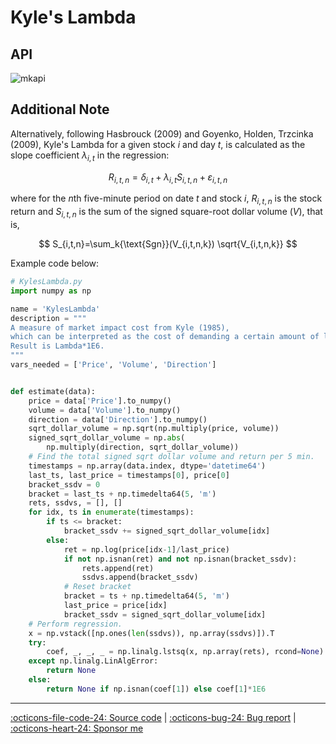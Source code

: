 # Kyle's Lambda

## API

![mkapi](frds.measures.kyle_lambda|short)

## Additional Note

Alternatively, following Hasbrouck (2009) and Goyenko, Holden, Trzcinka (2009), 
Kyle's Lambda for a given stock $i$ and day $t$, is calculated as the slope coefficient
$\lambda_{i,t}$ in the regression:

$$
R_{i,t,n}= \delta_{i,t} + \lambda_{i,t} S_{i,t,n}+\varepsilon_{i,t,n}
$$

where for the $n$th five-minute period on date $t$ and stock $i$, $R_{i,t,n}$
is the stock return and $S_{i,t,n}$ is the sum of the signed square-root dollar
volume ($V$), that is,

$$
S_{i,t,n}=\sum_k{\text{Sgn}}(V_{i,t,n,k}) \sqrt{V_{i,t,n,k}}
$$

Example code below:

```Python
# KylesLambda.py
import numpy as np

name = 'KylesLambda'
description = """
A measure of market impact cost from Kyle (1985), 
which can be interpreted as the cost of demanding a certain amount of liquidity over a given time period.
Result is Lambda*1E6.
"""
vars_needed = ['Price', 'Volume', 'Direction']


def estimate(data):
    price = data['Price'].to_numpy()
    volume = data['Volume'].to_numpy()
    direction = data['Direction'].to_numpy()
    sqrt_dollar_volume = np.sqrt(np.multiply(price, volume))
    signed_sqrt_dollar_volume = np.abs(
        np.multiply(direction, sqrt_dollar_volume))
    # Find the total signed sqrt dollar volume and return per 5 min.
    timestamps = np.array(data.index, dtype='datetime64')
    last_ts, last_price = timestamps[0], price[0]
    bracket_ssdv = 0
    bracket = last_ts + np.timedelta64(5, 'm')
    rets, ssdvs, = [], []
    for idx, ts in enumerate(timestamps):
        if ts <= bracket:
            bracket_ssdv += signed_sqrt_dollar_volume[idx]
        else:
            ret = np.log(price[idx-1]/last_price)
            if not np.isnan(ret) and not np.isnan(bracket_ssdv):
                rets.append(ret)
                ssdvs.append(bracket_ssdv)
            # Reset bracket
            bracket = ts + np.timedelta64(5, 'm')
            last_price = price[idx]
            bracket_ssdv = signed_sqrt_dollar_volume[idx]
    # Perform regression.
    x = np.vstack([np.ones(len(ssdvs)), np.array(ssdvs)]).T
    try:
        coef, _, _, _ = np.linalg.lstsq(x, np.array(rets), rcond=None)
    except np.linalg.LinAlgError:
        return None
    else:
        return None if np.isnan(coef[1]) else coef[1]*1E6
```

---

[:octicons-file-code-24: Source code](https://github.com/mgao6767/frds/blob/master/frds/measures/func_kyle_lambda.py) | [:octicons-bug-24: Bug report](https://github.com/mgao6767/frds/issues/new?assignees=mgao6767&labels=&template=bug_report.md&title=%5BBUG%5D) | [:octicons-heart-24: Sponsor me](https://github.com/sponsors/mgao6767)
